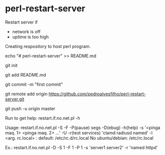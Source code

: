 # perl-restart-server
Restart server if
- network is off
- uptime is too high


Creating respository to host perl program.

echo "# perl-restart-server" >> README.md

git init

git add README.md

git commit -m "first commit"

git remote add origin https://github.com/pedroalvesfilho/perl-restart-server.git

git push -u origin master



Run to get help:
restart.if.no.net.pl -h

Usage: restart.if.no.net.pl -S <sleep segs no inicio> -F <sleep segs apos pingar maquinas>
	-P(pause) segs
	-D(ebug) -h(help) -s '<pinga maq. 1> <pinga maq. 2> ...'
	-U <uptime max.>
	-r(test services) 'clamd radiusd named'
	-l <arg. rc.local> : default: /etc/rc.d/rc.local 
                             No ubuntu/debian: /etc/rc.local
                             
Ex.:
restart.if.no.net.pl -D -S 1 -F 1 -P 1 -s 'server1  server2' -r 'named httpd'
